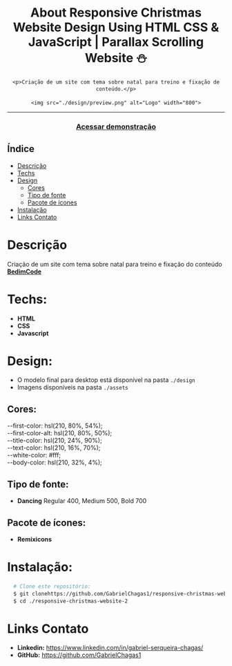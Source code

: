 <div align="center">
    <h1 align="center">About Responsive Christmas Website Design Using HTML CSS & JavaScript | Parallax Scrolling Website ⛄️</h1>

    <p>Criação de um site com tema sobre natal para treino e fixação de conteúdo.</p>

    <img src="./design/preview.png" alt="Logo" width="800">
</div>

---
<h3 align="center">
  <a href="https://responsive-christmas-website-2.vercel.app/">Acessar demonstração</a>
</h3>

## Índice

* [Descrição](#descrição)
* [Techs](#techs)
* [Design](#design)
  * [Cores](#cores)
  * [Tipo de fonte](#tipo-de-fonte)
  * [Pacote de ícones](#pacote-de-ícones)
* [Instalação](#instalação)
* [Links Contato](#links-contato)

# Descrição
Criação de um site com tema sobre natal para treino e fixação do conteúdo [**BedimCode**](https://www.youtube.com/channel/UCgkDs77BoEhMIgRUB4MKrtQ)

# Techs: 
- **HTML**
- **CSS**
- **Javascript**

# Design:
- O modelo final para desktop está disponível na pasta `./design`
- Imagens disponíveis na pasta `./assets`<br>

## Cores:
  --first-color: hsl(210, 80%, 54%);<br>
  --first-color-alt: hsl(210, 80%, 50%);<br>
  --title-color: hsl(210, 24%, 90%);<br>
  --text-color: hsl(210, 16%, 70%);<br>
  --white-color: #fff;<br>
  --body-color: hsl(210, 32%, 4%);<br>

## Tipo de fonte:
- **Dancing** Regular 400, Medium 500, Bold 700

## Pacote de ícones:
- **Remixicons**

# Instalação:
```bash
  # Clone este repositório:
  $ git clonehttps://github.com/GabrielChagas1/responsive-christmas-website-2.git
  $ cd ./responsive-christmas-website-2
```

# Links Contato
- **Linkedin:** https://www.linkedin.com/in/gabriel-serqueira-chagas/<br>
- **GitHub:** https://github.com/GabrielChagas1<br>